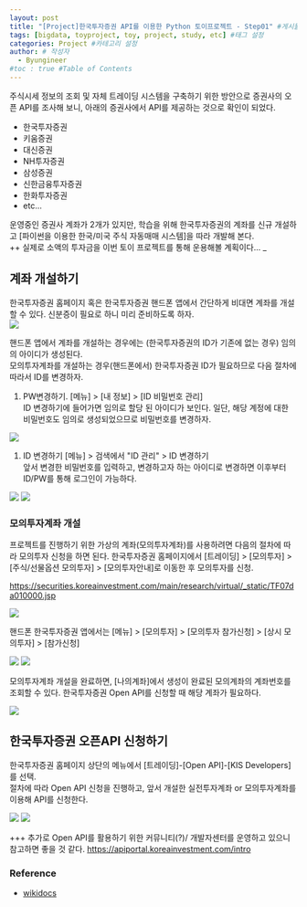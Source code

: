 ```yaml
---
layout: post
title: "[Project]한국투자증권 API를 이용한 Python 토이프로젝트 - Step01" #게시물 이름
tags: [bigdata, toyproject, toy, project, study, etc] #태그 설정
categories: Project #카테고리 설정
author: # 작성자
  - Byungineer
#toc : true #Table of Contents
---
```



주식시세 정보의 조회 및 자체 트레이딩 시스템을 구축하기 위한 방안으로 증권사의 오픈 API를 조사해 보니, 아래의 증권사에서 API를 제공하는 것으로 확인이 되었다.

- 한국투자증권
- 키움증권
- 대신증권
- NH투자증권
- 삼성증권
- 신한금융투자증권
- 한화투자증권
- etc...


 운영중인 증권사 계좌가 2개가 있지만, 학습을 위해 한국투자증권의 계좌를 신규 개설하고 [파이썬을 이용한 한국/미국 주식 자동매매 시스템]을 따라 개발해 본다.   
 ++ 실제로 소액의 투자금을 이번 토이 프로젝트를 통해 운용해볼 계획이다...
 _


## 계좌 개설하기
한국투자증권 홈페이지 혹은 한국투자증권 핸드폰 앱에서 간단하게 비대면 계좌를 개설할 수 있다. 신분증이 필요로 하니 미리 준비하도록 하자.   
<img class="mo_img" src="/image/hankook.jpg" alt=" ">

핸드폰 앱에서 계좌를 개설하는 경우에는 (한국투자증권의 ID가 기존에 없는 경우) 임의의 아이디가 생성된다.   
모의투자계좌를 개설하는 경우(핸드폰에서) 한국투자증권 ID가 필요하므로 다음 절차에 따라서 ID를 변경하자.

1. PW변경하기.
[메뉴] > [내 정보] > [ID 비밀번호 관리]   
ID 변경하기에 들어가면 임의로 할당 된 아이디가 보인다. 일단, 해당 계정에 대한 비밀번호도 임의로 생성되었으므로 비밀번호를 변경하자.
<img class="mo_img" src="/image/hankook_05.png" alt=" ">


1. ID 변경하기
[메뉴] > 검색에서 "ID 관리" > ID 변경하기   
앞서 변경한 비밀번호를 입력하고, 변경하고자 하는 아이디로 변경하면 이후부터 ID/PW를 통해 로그인이 가능하다.   

<img class="mo_img" src="/image/hankook_02.png" alt=" "/>


<img class="mo_img" src="/image/hankook_04.png" alt=" "/>



### 모의투자계좌 개설
프로젝트를 진행하기 위한 가상의 계좌(모의투자계좌)를 사용하려면 다음의 절차에 따라 모의투자 신청을 하면 된다.
한국투자증권 홈페이지에서 [트레이딩] > [모의투자] > [주식/선물옵션 모의투자] > [모의투자안내]로 이동한 후 모의투자를 신청.   

<https://securities.koreainvestment.com/main/research/virtual/_static/TF07da010000.jsp>

<img src="/image/hankook_testtrade.png" alt=" "/>


핸드폰 한국투자증권 앱에서는 [메뉴] > [모의투자] > [모의투자 참가신청] > [상시 모의투자] > [참가신청]

<img class="mo_img" src="/image/hankook_03.png" alt=" "/>

<img class="mo_img" src="/image/hankook_01.png" alt=" "/>


모의투자계좌 개설을 완료하면, [나의계좌]에서 생성이 완료된 모의계좌의 계좌번호를 조회할 수 있다. 한국투자증권 Open API를 신청할 때 해당 계좌가 필요하다.

<img class="mo_img" src="/image/hankook_07.png" alt=" "/>


## 한국투자증권 오픈API 신청하기
한국투자증권 홈페이지 상단의 메뉴에서 [트레이딩]-[Open API]-[KIS Developers]를 선택.   
절차에 따라 Open API 신청을 진행하고, 앞서 개설한 실전투자계좌 or 모의투자계좌를 이용해 API를 신청한다.

<img class="mo_img" src="/image/hankook_06.PNG" alt=" "/>

<img class="mo_img" src="/image/hankook_09.png" alt=" "/>



+++ 추가로 Open API를 활용하기 위한 커뮤니티(?)/ 개발자센터를 운영하고 있으니 참고하면 좋을 것 같다.
<https://apiportal.koreainvestment.com/intro>





### Reference

- [wikidocs][url]


[url]: https://wikidocs.net/book/7845
